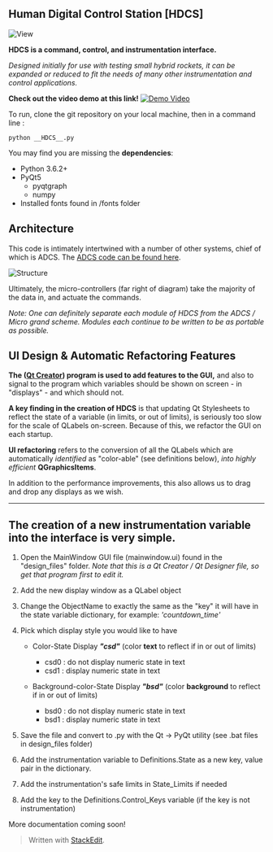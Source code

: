 **Human Digital Control Station [HDCS]**
----------
![View](https://photos-4.dropbox.com/t/2/AADOTByn3Gc_uAQeEVfd4g9bEARQ9L2q0yWo9NMQgamDQw/12/9419831/png/32x32/1/_/1/2/hdcs.png/EJLXggcYm_YOIAcoBw/4bCbrWV41BHylh2dO5toJZT6UY5ltV0EtUFjWbhFklQ?size=1600x1200&size_mode=3)

**HDCS is a command, control, and instrumentation interface.**

*Designed initially for use with testing small hybrid rockets, it can be expanded or reduced to fit the needs of many other instrumentation and control applications.*

**Check out the video demo at this link!**
[![Demo Video](https://img.youtube.com/vi/-lvVTYNzDvo/0.jpg)](https://www.youtube.com/watch?v=-lvVTYNzDvo)

To run, clone the git repository on your local machine, then in a command line :

    python __HDCS__.py

You may find you are missing the **dependencies**: 

* Python 3.6.2+
* PyQt5
   * pyqtgraph
   * numpy
* Installed fonts found in /fonts folder

**Architecture**
----------
This code is intimately intertwined with a number of other systems, chief of which is ADCS. The [ADCS code can be found here](https://github.com/jonnyhyman/ADCS/).

![Structure](https://photos-2.dropbox.com/t/2/AAAR0l0M-Gal1o5NNPScqEbjMYxzwnbddSYxf0zj3ZARug/12/9419831/png/32x32/1/_/1/2/arch.png/EJLXggcYm_YOIAcoBw/2W07iQ74YkNBXnlrxBmlB6-t9DTfnCTmYhg4UvuL_KM?size=1600x1200&size_mode=3)

Ultimately, the micro-controllers (far right of diagram) take the majority of the data in, and actuate the commands.

*Note: One can definitely separate each module of HDCS from the ADCS / Micro grand scheme. Modules each continue to be written to be as portable as possible.*

**UI Design & Automatic Refactoring Features**
----------
**The ([Qt Creator](https://www1.qt.io/download/)) program is used to add features to the GUI,** and also to signal to the program which variables should be shown on screen - in "displays" - and which should not.

**A key finding in the creation of HDCS** is that updating Qt Stylesheets to reflect the state of a variable (in limits, or out of limits), is seriously too slow for the scale of QLabels on-screen. Because of this, we refactor the GUI on each startup.

**UI refactoring** refers to the conversion of all the QLabels which are automatically *identified* as "color-able" (see definitions below), *into highly efficient* **QGraphicsItems**. 

In addition to the performance improvements, this also allows us to drag and drop any displays as we wish.

---

The creation of a new instrumentation variable into the interface is very simple.
---

1. Open the MainWindow GUI file (mainwindow.ui) found in the "design_files" folder. *Note that this is a Qt Creator / Qt Designer file, so get that program first to edit it.*

2. Add the new display window as a QLabel object
3. Change the ObjectName to exactly the same as the "key" it will have in the state variable dictionary, for example: *'countdown_time'*

3.  Pick which display style you would like to have
	* Color-State Display ***"csd"*** (color **text** to reflect if in or out of limits)
		* csd0 : do not display numeric state in text
		* csd1 : display numeric state in text
	
	* Background-color-State Display ***"bsd"*** (color **background** to reflect if in or out of limits)
		* bsd0 : do not display numeric state in text
		* bsd1 : display numeric state in text
		
4. Save the file and convert to .py with the Qt -> PyQt utility (see .bat files in design_files folder)

5.  Add the instrumentation variable to Definitions.State as a new key, value pair in the dictionary.
6. Add the instrumentation's safe limits in State_Limits if needed
7. Add the key to the Definitions.Control_Keys variable (if the key is not instrumentation)


More documentation coming soon!

> Written with [StackEdit](https://stackedit.io/).

